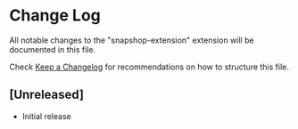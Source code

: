 # Change Log

All notable changes to the "snapshop-extension" extension will be documented in this file.

Check [Keep a Changelog](http://keepachangelog.com/) for recommendations on how to structure this file.

## [Unreleased]

- Initial release